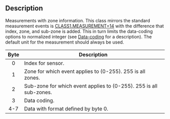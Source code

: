 ## Description

Measurements with zone information. This class mirrors the standard measurement events is [CLASS1.MEASUREMENT=14](./class1.measurementx4.md) with the difference that index, zone, and sub-zone is added. This in turn limits the data-coding options to normalized integer (see [Data-coding](./vscp_measurements?id=datacoding) for a description). The default unit for the measurement should always be used.

 | Byte | Description                                                        |
 | :----: | -----------                                                        |
 | 0    | Index for sensor.                                                  |
 | 1    | Zone for which event applies to (0-255). 255 is all zones.         |
 | 2    | Sub-zone for which event applies to (0-255). 255 is all sub-zones. |
 | 3    | Data coding.                                                       |
 | 4-7  | Data with format defined by byte 0.                                |
